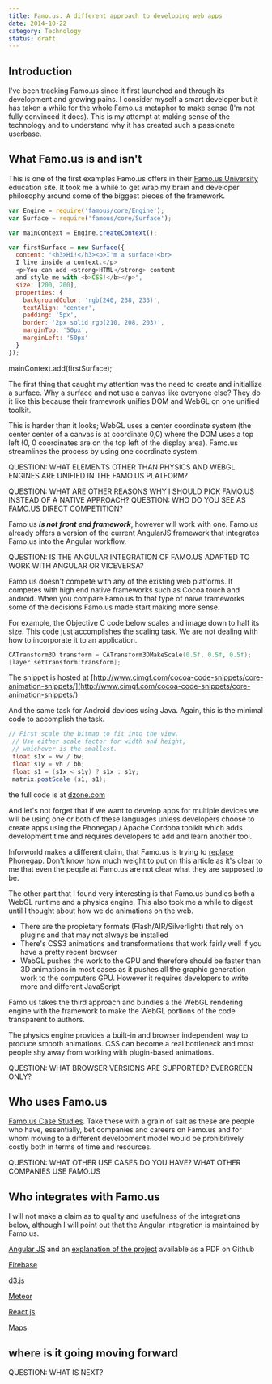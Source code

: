 ```yaml
---
title: Famo.us: A different approach to developing web apps
date: 2014-10-22
category: Technology
status: draft
---
```


## Introduction

I've been tracking Famo.us since it first launched and through its development and growing pains. I consider myself a smart developer but it has taken a while for the whole Famo.us metaphor to make sense (I'm not fully convinced it does). This is my attempt at making sense of the technology and to understand why it has created such a passionate userbase. 

## What Famo.us is and isn't

This is one of the first examples Famo.us offers in their [Famo.us University](http://famo.us/university/) education site. It took me a while to get wrap my brain and developer philosophy around some of the biggest pieces of the framework.

```javascript
var Engine = require('famous/core/Engine');
var Surface = require('famous/core/Surface');

var mainContext = Engine.createContext();

var firstSurface = new Surface({
  content: "<h3>Hi!</h3><p>I'm a surface!<br>
  I live inside a context.</p>
  <p>You can add <strong>HTML</strong> content 
  and style me with <b>CSS!</b></p>",
  size: [200, 200],
  properties: {
    backgroundColor: 'rgb(240, 238, 233)',
    textAlign: 'center',
    padding: '5px',
    border: '2px solid rgb(210, 208, 203)',
    marginTop: '50px',
    marginLeft: '50px'
  }
});
```

mainContext.add(firstSurface);

The first thing that caught my attention was the need to create and initiallize a surface. Why a surface and not use a canvas like everyone else? They do it like this because their framework unifies DOM and WebGL on one unified toolkit. 

This is harder than it looks; WebGL uses a center coordinate system (the center center of a canvas is at coordinate 0,0) where the DOM uses a top left (0, 0 coordinates are on the top left of the display area). Famo.us streamlines the process by using one coordinate system.

QUESTION: WHAT ELEMENTS OTHER THAN PHYSICS AND WEBGL ENGINES ARE UNIFIED IN THE FAMO.US PLATFORM? 

QUESTION: WHAT ARE OTHER REASONS WHY I SHOULD PICK FAMO.US INSTEAD OF A NATIVE APPROACH?
QUESTION: WHO DO YOU SEE AS FAMO.US DIRECT COMPETITION?

Famo.us ***is not front end framework***, however will work with one. Famo.us already offers a version of the current AngularJS framework that integrates Famo.us into the Angular workflow.

QUESTION: IS THE ANGULAR INTEGRATION OF FAMO.US ADAPTED TO WORK WITH ANGULAR OR VICEVERSA?


Famo.us doesn't compete with any of the existing web platforms. It competes with high end native frameworks such as Cocoa touch and android. When you compare Famo.us to that type of naive frameworks some of the decisions Famo.us made start making more sense. 

For example, the Objective C code below scales and image down to half its size. This code just accomplishes the scaling task. We are not dealing with how to incorporate it to an application.

```Objective-C
CATransform3D transform = CATransform3DMakeScale(0.5f, 0.5f, 0.5f);
[layer setTransform:transform];
```

The snippet is hosted at [http://www.cimgf.com/cocoa-code-snippets/core-animation-snippets/](http://www.cimgf.com/cocoa-code-snippets/core-animation-snippets/)


And the same task for Android devices using Java. Again, this is the minimal code to accomplish the task. 

```java
// First scale the bitmap to fit into the view. 
 // Use either scale factor for width and height, 
 // whichever is the smallest.
 float s1x = vw / bw;
 float s1y = vh / bh;
 float s1 = (s1x < s1y) ? s1x : s1y;
 matrix.postScale (s1, s1);
 ```
the full code is at [dzone.com](http://java.dzone.com/articles/android-rotate-and-scale)

And let's not forget that if we want to develop apps for multiple devices we will be using one or both of these languages unless developers choose to create apps using the Phonegap / Apache Cordoba toolkit which adds development time and requires developers to add and learn another tool.

Inforworld makes a different claim, that Famo.us is trying to [replace Phonegap](http://www.infoworld.com/article/2610596/mobile-development/famo-us--we-re-building-a-better-phonegap.html). Don't know how much weight to put on this article as it's clear to me that even the people at Famo.us are not clear what they are supposed to be. 

The other part that I found very interesting is that Famo.us bundles both a WebGL runtime and a physics engine. This also took me a while to digest until I thought about how we do animations on the web.

* There are the propietary formats (Flash/AIR/Silverlight) that rely on plugins and that may not always be installed
* There's CSS3 animations and transformations that work fairly well if you have a pretty recent browser
* WebGL pushes the work to the GPU and therefore should be faster than 3D animations in most cases as it pushes all the graphic generation work to the computers GPU. However it requires developers to write more and different JavaScript 

Famo.us takes the third approach and bundles a the WebGL rendering engine with the framework to make the WebGL portions of the code transparent to authors. 

The physics engine provides a built-in and browser independent way to produce smooth animations. CSS can become a real bottleneck and most people shy away from working with plugin-based animations. 

QUESTION: WHAT BROWSER VERSIONS ARE SUPPORTED? EVERGREEN ONLY?

## Who uses Famo.us

[Famo.us Case Studies](http://famo.us/blog/tag/case-study/). Take these with a grain of salt as these are people who have, essentially, bet companies and careers on Famo.us and for whom moving to a different development model would be prohibitively costly both in terms of time and resources. 

QUESTION: WHAT OTHER USE CASES DO YOU HAVE? WHAT OTHER COMPANIES USE FAMO.US

## Who integrates with Famo.us

I will not make a claim as to quality and usefulness of the integrations below, although I will point out that the Angular integration is maintained by Famo.us. 

[Angular JS](http://famo.us/integrations/angular/) and an [explanation of the project](https://github.com/Famous/famous-angular/blob/master/famous-angular-deck.pdf) available as a PDF on Github

[Firebase](https://www.firebase.com/blog/2013-12-12-firebase-famous-event.html)

[d3.js](https://github.com/sghall/famous-chart-demos)

[Meteor](https://github.com/gadicc/meteor-famous-components)

[React.js](https://github.com/petehunt/famous-react)

[Maps](https://github.com/IjzerenHein/famous-map)

## where is it going moving forward

QUESTION: WHAT IS NEXT?